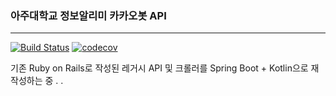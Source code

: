 ### 아주대학교 정보알리미 카카오봇 API

---
[![Build Status](https://travis-ci.org/info-notifier/kakao-api.svg?branch=master)](https://travis-ci.org/info-notifier/kakao-api)
[![codecov](https://codecov.io/gh/info-notifier/kakao-api/branch/master/graph/badge.svg)](https://codecov.io/gh/info-notifier/kakao-api)

기존 Ruby on Rails로 작성된 레거시 API 및 크롤러를 Spring Boot + Kotlin으로 재작성하는 중 . . 
